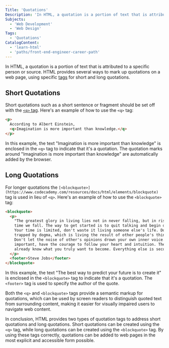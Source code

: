 ```yaml
---
Title: 'Quotations'
Description: 'In HTML, a quotation is a portion of text that is attributed to a specific person or source.'
Subjects:
  - 'Web Development'
  - 'Web Design'
Tags:
  - 'Quotations'
CatalogContent:
  - 'learn-html'
  - 'paths/front-end-engineer-career-path'
---
```


In HTML, a quotation is a portion of text that is attributed to a specific person or source. HTML provides several ways to mark up quotations on a web page, using specific [tags](https://www.codecademy.com/resources/docs/html/tags) for short and long quotations.

## Short Quotations

Short quotations such as a short sentence or fragment should be set off with the [`<q>` tag](https://www.codecademy.com/resources/docs/html/elements/q). Here's an example of how to use the `<q>` tag:

```html
<p>
  According to Albert Einstein,
  <q>Imagination is more important than knowledge.</q>
</p>
```

In this example, the text "Imagination is more important than knowledge" is enclosed in the `<q>` tag to indicate that it's a quotation. The quotation marks around "Imagination is more important than knowledge" are automatically added by the browser.

## Long Quotations

For longer quotations the `[<blockquote>](https://www.codecademy.com/resources/docs/html/elements/blockquote)` tag is used in lieu of `<q>`. Here's an example of how to use the `<blockquote>` tag:

```html
<blockquote>
  <p>
    "The greatest glory in living lies not in never falling, but in rising every
    time we fall. The way to get started is to quit talking and begin doing.
    Your time is limited, don't waste it living someone else's life. Don't be
    trapped by dogma, which is living the result of other people's thinking.
    Don't let the noise of other's opinions drown your own inner voice. And most
    important, have the courage to follow your heart and intuition. They somehow
    already know what you truly want to become. Everything else is secondary."
  </p>
  <footer>Steve Jobs</footer>
</blockquote>
```

In this example, the text "The best way to predict your future is to create it" is enclosed in the `<blockquote>` tag to indicate that it's a quotation. The `<footer>` tag is used to specify the author of the quote.

Both the `<q>` and `<blockquote>` tags provide a semantic markup for quotations, which can be used by screen readers to distinguish quoted text from surrounding content, making it easier for visually impaired users to navigate web content.

In conclusion, HTML provides two types of quotation tags to address short quotations and long quotations. Short quotations can be created using the `<q>` tag, while long quotations can be created using the `<blockquote>` tag. By using these tags correctly, quotations can be added to web pages in the most explicit and accessible form possible.
